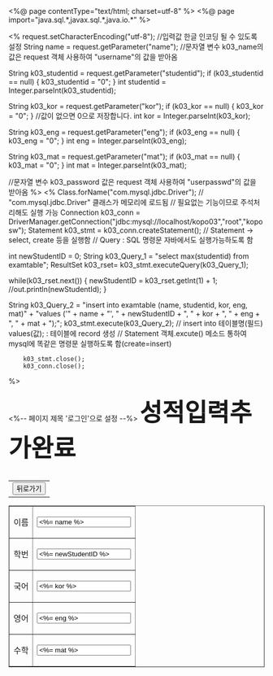 <!--k03_김민/ 2018.06.25.-->
<meta http-equiv="Content-Type" content="text/html; charset=utf-8" />
<%@ page contentType="text/html; charset=utf-8" %>
<%@ page import="java.sql.*,javax.sql.*,java.io.*" %>

<%
request.setCharacterEncoding("utf-8");
//입력값 한글 인코딩 될 수 있도록 설정
String name = request.getParameter("name");
//문자열 변수 k03_name의 값은 request 객체 사용하여 "username"의 값을 받아옴

String k03_studentid = request.getParameter("studentid");
if (k03_studentid == null) {
    k03_studentid = "0";
}
int studentid = Integer.parseInt(k03_studentid);

String k03_kor = request.getParameter("kor");
if (k03_kor == null) {
    k03_kor = "0";
} //값이 없으면 0으로 저장합니다. 
int kor = Integer.parseInt(k03_kor);

String k03_eng = request.getParameter("eng");
if (k03_eng == null) {
    k03_eng = "0";
}
int eng = Integer.parseInt(k03_eng);

String k03_mat = request.getParameter("mat");
if (k03_mat == null) {
    k03_mat = "0";
}
int mat = Integer.parseInt(k03_mat);

//문자열 변수 k03_password 값은 request 객체 사용하여 "userpasswd"의 값을 받아옴
%>
<%
Class.forName("com.mysql.jdbc.Driver");
		// "com.mysql.jdbc.Driver" 클래스가 메모리에 로드됨
		// 필요없는 기능이므로 주석처리해도 실행 가능
Connection k03_conn = DriverManager.getConnection("jdbc:mysql://localhost/kopo03","root","koposw");
Statement k03_stmt = k03_conn.createStatement();
		// Statement -> select, create 등을 실행함
		// Query : SQL 명령문 자바에서도 실행가능하도록 함

int newStudentID = 0;
String k03_Query_1 = "select max(studentid) from examtable";
ResultSet k03_rset= k03_stmt.executeQuery(k03_Query_1);

while(k03_rset.next()) {
newStudentID = k03_rset.getInt(1) + 1;
//out.println(newStudentId);
}

String k03_Query_2 = "insert into examtable (name, studentid, kor, eng, mat)" + 
        "values ('" + name + "', " + newStudentID + ", " + kor + ", " + eng + ", " + mat + ");";
		k03_stmt.execute(k03_Query_2);
		// insert into 테이블명(필드) values(값); : 테이블에 record 생성
		// Statement 객체.excute() 메소드 통하여 mysql에 똑같은 명령문 실행하도록 함(create=insert)

		k03_stmt.close();
		k03_conn.close();

%>
<HTML>
<HEAD>
  <TITLE></TITLE>
  <%-- 페이지 제목 '로그인'으로 설정 --%>
</HEAD>

<BODY>
    <strong>
        <font size=7>
            성적입력추가완료
        </font>
    </strong>
    <br>
    <br>
    <form method="post" action="inputForm1.html">
        <table border=0 width=600 cellsapcing=1>
            <tr>
                <td align=right>
                    <input type="submit" value="뒤로가기">
                </td>
            </tr>
        </table>
        <table border=1 width=600 cellspacing=1>
            <tr>
                <td>
                    <center>
                        <p align=center>이름</p>
                    </center>
                </td>
                <td>
                    <center>
                        <!-- Post방식 : html페이지에 form 형태에서 값을 전달 / member.jsp 페이지에서 실행-->
                        <input type="text" name="name" value="<%= name %>">
                        <!-- 이름의 값은 text로 받으며 필드명은 username -->
                    </center>
                </td>
                </center>
            </tr>
            <tr>
                <td>
                    <p align=center>학번</p>
                </td>
                <td>
                    <center>
                        <!-- Post방식 : html페이지에 form 형태에서 값을 전달 / member.jsp 페이지에서 실행-->
                        <input type="text" name="name" value="<%= newStudentID %>">
                        <!-- 이름의 값은 text로 받으며 필드명은 username -->
                    </center>
                </td>
            </tr>
            <tr>
                <td>
                    <center>
                        <p align=center>국어</p>
                    </center>
                </td>
                <td>
                    <center>
                        <!-- Post방식 : html페이지에 form 형태에서 값을 전달 / member.jsp 페이지에서 실행-->
                        <input type="text" name="kor" value="<%= kor %>">
                        <!-- 이름의 값은 text로 받으며 필드명은 username -->
                    </center>
                </td>
            </tr>
            <tr>
                <td>
                    <center>
                        <p align=center>영어</p>
                    </center>
                </td>
                <td>
                    <center>
                        <!-- Post방식 : html페이지에 form 형태에서 값을 전달 / member.jsp 페이지에서 실행-->
                        <input type="text" name="eng" value="<%= eng %>">
                        <!-- 이름의 값은 text로 받으며 필드명은 username -->
                    </center>
                </td>
            </tr>
            <tr>
                <td>
                    <center>
                        <p align=center>수학</p>
                    </center>
                </td>
                <td>
                    <center>
                        <!-- Post방식 : html페이지에 form 형태에서 값을 전달 / member.jsp 페이지에서 실행-->
                        <input type="text" name="mat" value="<%= mat %>">
                        <!-- 이름의 값은 text로 받으며 필드명은 username -->
                    </center>
                </td>
            </tr>
        </table>
    </form>

</BODY>

</HTML>
